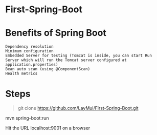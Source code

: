 # First-Spring-Boot

# Benefits of Spring Boot
```
Dependency resolution
Minimum configuration
Embedded Server for testing (Tomcat is inside, you can start Run Server which will run the Tomcat server configured at application.properties)
Bean auto scan (using @ComponentScan)
Health metrics
```
# Steps

> git clone https://github.com/LayMui/First-Spring-Boot.git

mvn spring-boot:run

Hit the URL localhost:9001 on a browser


